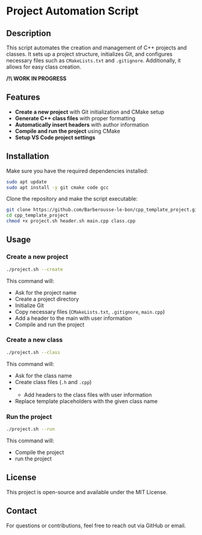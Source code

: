 # Project Automation Script

## Description
This script automates the creation and management of C++ projects and classes. It sets up a project structure, initializes Git, and configures necessary files such as `CMakeLists.txt` and `.gitignore`. Additionally, it allows for easy class creation.

**/!\ WORK IN PROGRESS** 

## Features
- **Create a new project** with Git initialization and CMake setup
- **Generate C++ class files** with proper formatting
- **Automatically insert headers** with author information
- **Compile and run the project** using CMake
- **Setup VS Code project settings**


## Installation
Make sure you have the required dependencies installed:

```bash
sudo apt update
sudo apt install -y git cmake code gcc
```

Clone the repository and make the script executable:

```bash
git clone https://github.com/Barberousse-le-bon/cpp_template_project.git
cd cpp_template_project
chmod +x project.sh header.sh main.cpp class.cpp
```

## Usage

### Create a new project
```bash
./project.sh --create
```
This command will:
- Ask for the project name
- Create a project directory
- Initialize Git
- Copy necessary files (`CMakeLists.txt`, `.gitignore`, `main.cpp`)
- Add a header to the main with user information
- Compile and run the project

### Create a new class
```bash
./project.sh --class
```
This command will:
- Ask for the class name
- Create class files (`.h` and `.cpp`)
- - Add headers to the class files with user information
- Replace template placeholders with the given class name

### Run the project 
```bash
./project.sh --run 
```
This command will:
- Compile the project 
- run the project 

## License
This project is open-source and available under the MIT License.

##  Contact
For questions or contributions, feel free to reach out via GitHub or email.

